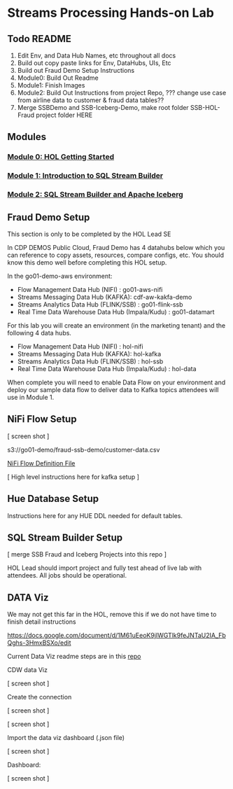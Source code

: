 # Streams Processing Hands-on Lab
 


## Todo README
1. Edit Env, and Data Hub Names, etc throughout all docs
2. Build out copy paste links for Env, DataHubs, UIs, Etc
3. Build out Fraud Demo Setup Instructions 
4. Module0:  Build Out Readme
5. Module1:  Finish Images
6. Module2:  Build Out Instructions from project Repo, ??? change use case from airline data to customer & fraud data tables??
7. Merge SSBDemo and SSB-Iceberg-Demo, make root folder SSB-HOL-Fraud project folder HERE


## Modules

### [Module 0: HOL Getting Started](/Module0/)

### [Module 1: Introduction to SQL Stream Builder](/Module1/)

### [Module 2: SQL Stream Builder and Apache Iceberg](/Module2/)


## Fraud Demo Setup

This section is only to be completed by the HOL Lead SE

In CDP DEMOS Public Cloud, Fraud Demo has 4 datahubs below which you can reference to copy assets, resources, compare configs, etc.   You should know this demo well before completing this HOL setup.

In the go01-demo-aws environment:

 * Flow Management Data Hub (NIFI) : go01-aws-nifi
 * Streams Messaging Data Hub (KAFKA): cdf-aw-kakfa-demo
 * Streams Analytics Data Hub (FLINK/SSB) : go01-flink-ssb 
 * Real Time Data Warehouse Data Hub (Impala/Kudu) : go01-datamart



For this lab you will create an environment (in the marketing tenant) and the following 4 data hubs.

 * Flow Management Data Hub (NIFI) : hol-nifi
 * Streams Messaging Data Hub (KAFKA): hol-kafka
 * Streams Analytics Data Hub (FLINK/SSB) : hol-ssb
 * Real Time Data Warehouse Data Hub (Impala/Kudu) : hol-data


When complete you will need to enable Data Flow on your environment and deploy our sample data flow to deliver data to Kafka topics attendees will use in Module 1.


## NiFi Flow Setup

[ screen shot ]


s3://go01-demo/fraud-ssb-demo/customer-data.csv

[NiFi Flow Definition File](/linkto/file)

[ High level instructions here for kafka setup ]

## Hue Database Setup

Instructions here for any HUE DDL needed for default tables.

## SQL Stream Builder Setup

[ merge SSB Fraud and Iceberg Projects into this repo ]

HOL Lead should import project and fully test ahead of live lab with attendees.
All jobs should be operational.

## DATA Viz

We may not get this far in the HOL,  remove this if we do not have time to finish detail instructions

https://docs.google.com/document/d/1M61uEeoK9jIWGTlk9feJNTaU2IA_FbQghs-3HmxBSXo/edit 


Current Data Viz readme steps are in this [repo](https://github.com/cldr-steven-matison/Fraud-Prevention-With-Cloudera-SSB?tab=readme-ov-file#data-visualization)

CDW data Viz

[ screen shot ]

Create the connection

[ screen shot ]


[ screen shot ]

Import the data viz dashboard (.json file) 

[ screen shot ]

Dashboard:

[ screen shot ]







